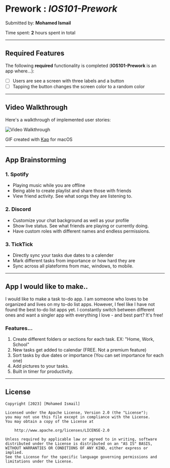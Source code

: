 # Prework : *IOS101-Prework*

Submitted by: **Mohamed Ismail**

Time spent: **2** hours spent in total

---
## Required Features

The following **required** functionality is completed (**IOS101-Prework** is an app where...):

- [ ] Users are see a screen with three labels and a button
- [ ] Tapping the button changes the screen color to a random color
 ---
## Video Walkthrough

Here's a walkthrough of implemented user stories:

<img src='https://imgur.com/a/6x9FnhZ' title='Video Walkthrough' width='' alt='Video Walkthrough' />

GIF created with [Kap](https://getkap.co/) for macOS

---
## App Brainstorming 
### 1. Spotify
- Playing music while you are offline 
- Being able to create playlist and share those with friends
- View friend activity. See what songs they are listening to. 
### 2. Discord
- Customize your chat background as well as your profile
- Show live status. See what friends are playing or currently doing. 
- Have custom roles with different names and endless permissions.
### 3. TickTick
- Directly sync your tasks due dates to a calender 
- Mark different tasks from importance or how hard they are
- Sync across all plateforms from mac, windows, to mobile.
---
## App I would like to make..
I would like to make a task to-do app. I am someone who loves to be organized and lives on my to-do list apps. However, I feel like I have not found the best to-do list apps yet. I constantly switch between different ones and want a singler app with everything I love - and best part? It's free!
### Features...
1. Create different folders or sections for each task. EX: "Home, Work, School"
2. New tasks get added to calendar (FREE. Not a premium feature)
3. Sort tasks by due dates or importance (You can set importance for each one)
4. Add pictures to your tasks. 
5. Built in timer for productivity. 
---



## License

    Copyright [2023] [Mohamed Ismail]

    Licensed under the Apache License, Version 2.0 (the "License");
    you may not use this file except in compliance with the License.
    You may obtain a copy of the License at

        http://www.apache.org/licenses/LICENSE-2.0

    Unless required by applicable law or agreed to in writing, software
    distributed under the License is distributed on an "AS IS" BASIS,
    WITHOUT WARRANTIES OR CONDITIONS OF ANY KIND, either express or implied.
    See the License for the specific language governing permissions and
    limitations under the License.

